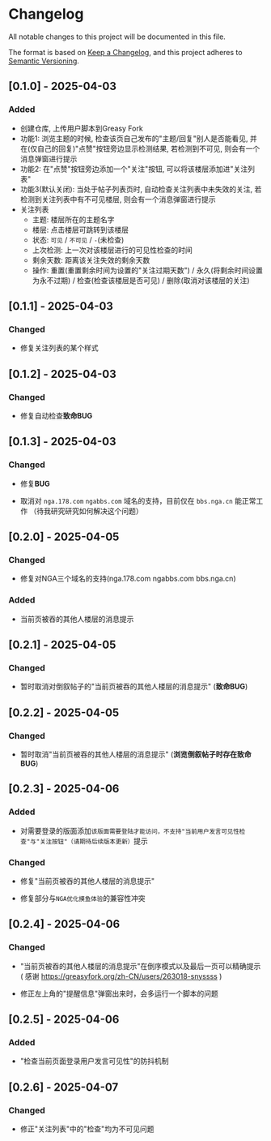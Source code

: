 # Changelog

All notable changes to this project will be documented in this file.

The format is based on [Keep a Changelog](https://keepachangelog.com/en/1.1.0/),
and this project adheres to [Semantic Versioning](https://semver.org/spec/v2.0.0.html).


## [0.1.0] - 2025-04-03

### Added

- 创建仓库, 上传用户脚本到Greasy Fork
- 功能1: 浏览主题的时候, 检查该页自己发布的"主题/回复"别人是否能看见, 并在(仅自己的回复)"点赞"按钮旁边显示检测结果, 若检测到不可见, 则会有一个消息弹窗进行提示
- 功能2: 在"点赞"按钮旁边添加一个"关注"按钮, 可以将该楼层添加进"关注列表"
- 功能3(默认关闭): 当处于帖子列表页时, 自动检查关注列表中未失效的关注, 若检测到关注列表中有不可见楼层, 则会有一个消息弹窗进行提示
- 关注列表
  - 主题: 楼层所在的主题名字
  - 楼层: 点击楼层可跳转到该楼层
  - 状态: `可见` / `不可见` / `-`(未检查)
  - 上次检测: 上一次对该楼层进行的可见性检查的时间
  - 剩余天数: 距离该关注失效的剩余天数
  - 操作: 重置(重置剩余时间为设置的"关注过期天数") / 永久(将剩余时间设置为永不过期) / 检查(检查该楼层是否可见) / 删除(取消对该楼层的关注)


## [0.1.1] - 2025-04-03

### Changed

- 修复关注列表的某个样式


## [0.1.2] - 2025-04-03

### Changed

- 修复自动检查**致命BUG**


## [0.1.3] - 2025-04-03

### Changed

- 修复**BUG**

- 取消对 `nga.178.com` `ngabbs.com` 域名的支持，目前仅在 `bbs.nga.cn` 能正常工作 （待我研究研究如何解决这个问题）


## [0.2.0] - 2025-04-05

### Changed

- 修复对NGA三个域名的支持(nga.178.com ngabbs.com bbs.nga.cn)

### Added

- 当前页被吞的其他人楼层的消息提示


## [0.2.1] - 2025-04-05

### Changed

- 暂时取消对倒叙帖子的"当前页被吞的其他人楼层的消息提示" (**致命BUG**)


## [0.2.2] - 2025-04-05

### Changed

- 暂时取消"当前页被吞的其他人楼层的消息提示" (**浏览倒叙帖子时存在致命BUG**)


## [0.2.3] - 2025-04-06

### Added

- 对需要登录的版面添加`该版面需要登陆才能访问，不支持"当前用户发言可见性检查"与"关注按钮"（请期待后续版本更新）`提示

### Changed

- 修复"当前页被吞的其他人楼层的消息提示"

- 修复部分与`NGA优化摸鱼体验`的兼容性冲突


## [0.2.4] - 2025-04-06

### Changed

- "当前页被吞的其他人楼层的消息提示"在倒序模式以及最后一页可以精确提示 ( 感谢 https://greasyfork.org/zh-CN/users/263018-snyssss )

- 修正左上角的"提醒信息"弹窗出来时，会多运行一个脚本的问题


## [0.2.5] - 2025-04-06

### Added

- "检查当前页面登录用户发言可见性"的防抖机制


## [0.2.6] - 2025-04-07

### Changed

- 修正"关注列表"中的"检查"均为不可见问题
